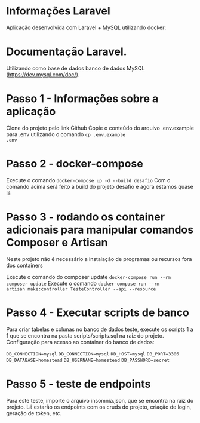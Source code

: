 # Informações Laravel
Aplicação desenvolvida com Laravel + MySQL utilizando docker:

# Documentação Laravel.
Utilizando como base de dados banco de dados MySQL (https://dev.mysql.com/doc/).

# Passo 1 - Informações sobre a aplicação
Clone do projeto pelo link Github
Copie o conteúdo do arquivo .env.example para .env utilizando o comando <code>cp .env.example .env</code>

# Passo 2 - docker-compose
Execute o comando <code>docker-compose up -d --build desafio</code>
Com o comando acima será feito a build do projeto desafio e agora estamos quase lá

# Passo 3 - rodando os container adicionais para manipular comandos Composer e Artisan
Neste projeto não  é necessário a instalação de programas ou recursos fora dos containers

Execute o comando do composer update <code>docker-compose run --rm composer update</code>
Execute o comando <code>docker-compose run --rm artisan make:controller TesteController --api --resource</code>

# Passo 4 - Executar scripts de banco

Para criar tabelas e colunas no banco de dados teste, execute os scripts 1 a 1 que se encontra na pasta scripts/scripts.sql na raiz do projeto.
Configuração para acesso ao container do banco de dados:

<code>DB_CONNECTION=mysql</code>
<code>DB_CONNECTION=mysql</code>
<code>DB_HOST=mysql</code>
<code>DB_PORT=3306</code>
<code>DB_DATABASE=homestead</code>
<code>DB_USERNAME=homestead</code>
<code>DB_PASSWORD=secret</code>

# Passo 5 - teste de endpoints

Para este teste, importe o arquivo insomnia.json, que se encontra na raiz do projeto. Lá estarão os endpoints com os cruds do projeto, criação de login, geração de token, etc.
